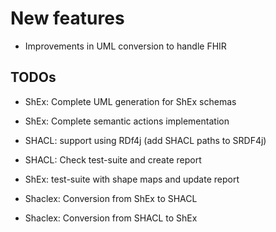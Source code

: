 # New features

- Improvements in UML conversion to handle FHIR

TODOs
-----

- ShEx: Complete UML generation for ShEx schemas

- ShEx: Complete semantic actions implementation

- SHACL: support using RDf4j (add SHACL paths to SRDF4j)

- SHACL: Check test-suite and create report

- ShEx: test-suite with shape maps and update report

- Shaclex: Conversion from ShEx to SHACL

- Shaclex: Conversion from SHACL to ShEx
